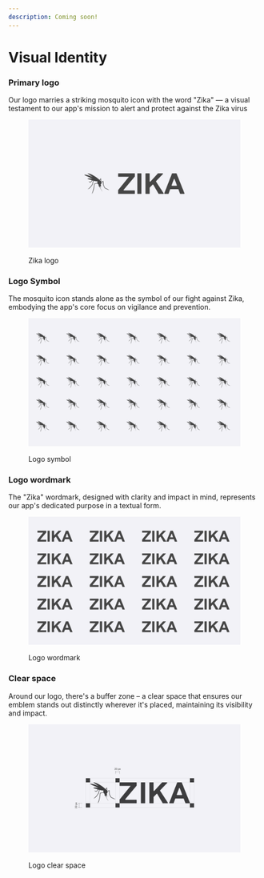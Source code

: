 ```yaml
---
description: Coming soon!
---
```


# Visual Identity

### Primary logo

Our logo marries a striking mosquito icon with the word "Zika" — a visual testament to our app's mission to alert and protect against the Zika virus

<figure><picture><source srcset="../.gitbook/assets/logo-dark.png" media="(prefers-color-scheme: dark)"><img src="../.gitbook/assets/logo_1.png" alt="Zika alert app logo"></picture><figcaption><p>Zika logo</p></figcaption></figure>

### Logo Symbol

The mosquito icon stands alone as the symbol of our fight against Zika, embodying the app's core focus on vigilance and prevention.

<figure><picture><source srcset="../.gitbook/assets/Logo symbol-dark.png" media="(prefers-color-scheme: dark)"><img src="../.gitbook/assets/Logo symbol (1).png" alt="Zika alert app logo symbol"></picture><figcaption><p>Logo symbol</p></figcaption></figure>

### Logo wordmark

The "Zika" wordmark, designed with clarity and impact in mind, represents our app's dedicated purpose in a textual form.

<figure><picture><source srcset="../.gitbook/assets/wordmark-dark.png" media="(prefers-color-scheme: dark)"><img src="../.gitbook/assets/wordmark (1).png" alt="Zika alert app logo word mark"></picture><figcaption><p>Logo wordmark</p></figcaption></figure>

### Clear space

Around our logo, there's a buffer zone – a clear space that ensures our emblem stands out distinctly wherever it's placed, maintaining its visibility and impact.

<figure><picture><source srcset="../.gitbook/assets/clear-space-dark.png" media="(prefers-color-scheme: dark)"><img src="../.gitbook/assets/clear-space.png" alt="Zika alert app logo clear space"></picture><figcaption><p>Logo clear space</p></figcaption></figure>
